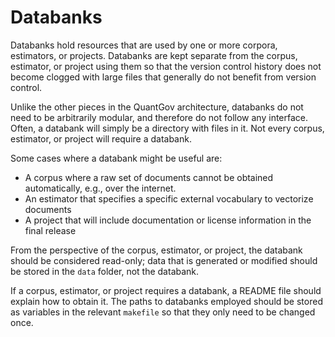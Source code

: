 # Databanks

Databanks hold resources that are used by one or more corpora, estimators, or projects. Databanks are kept separate from the corpus, estimator, or project using them so that the version control history does not become clogged with large files that generally do not benefit from version control.

Unlike the other pieces in the QuantGov architecture, databanks do not need to be arbitrarily modular, and therefore do not follow any interface. Often, a databank will simply be a directory with files in it. Not every corpus, estimator, or project will require a databank.

Some cases where a databank might be useful are:

-   A corpus where a raw set of documents cannot be obtained automatically, e.g., over the internet.
-   An estimator that specifies a specific external vocabulary to vectorize documents
-   A project that will include documentation or license information in the final release

From the perspective of the corpus, estimator, or project, the databank should be considered read-only; data that is generated or modified should be stored in the `data` folder, not the databank.

If a corpus, estimator, or project requires a databank, a README file should explain how to obtain it. The paths to databanks employed should be stored as variables in the relevant `makefile` so that they only need to be changed once.

